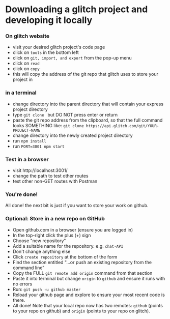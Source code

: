 # Downloading a glitch project and developing it locally

### On glitch website
* visit your desired glitch project's code page
* click on `tools` in the bottom left
* click on `git, import, and export` from the pop-up menu
* click on `read`
* click on `copy`
* this will copy the address of the git repo that glitch uses to store your project in

### in a terminal
* change directory into the parent directory that will contain your express project directory
* type `git clone ` but DO NOT press enter or return
* paste the git repo address from the clipboard, so that the full command looks SOMETHING like:
  `git clone https://api.glitch.com/git/YOUR-PROJECT-NAME`
* change directory into the newly created project directory
* run `npm install`
* run `PORT=3001 npm start`

### Test in a browser
* visit http://localhost:3001/
* change the path to test other routes
* test other non-GET routes with Postman

### You're done!

All done!  the next bit is just if you want to store your work on github.


### Optional: Store in a new repo on GitHub

* Open github.com in a browser (ensure you are logged in)
* In the top-right click the plus (+) sign
* Choose "new repository"
* Add a suitable name for the repository. e.g. `chat-API`
* Don't change anything else
* Click `create repository` at the bottom of the form
* Find the section entitled "...or push an existing repository from the command line"
* Copy the FULL `git remote add origin` command from that section
* Paste it into terminal but change `origin` to `github` and ensure it runs with no errors
* Run: `git push -u github master`
* Reload your github page and explore to ensure your most recent code is there.
* All done!  Note that your local repo now has two remotes: `github` (points to your repo on github) and `origin` (points to your repo on glitch).
